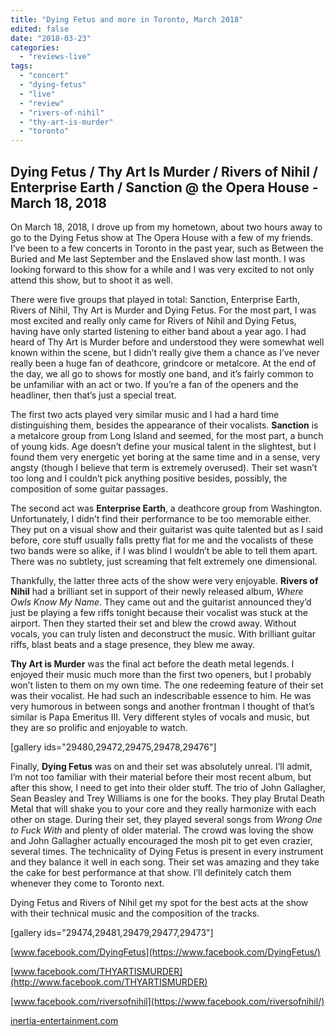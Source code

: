 ```yaml
---
title: "Dying Fetus and more in Toronto, March 2018"
edited: false
date: "2018-03-23"
categories:
  - "reviews-live"
tags:
  - "concert"
  - "dying-fetus"
  - "live"
  - "review"
  - "rivers-of-nihil"
  - "thy-art-is-murder"
  - "toronto"
---
```


## Dying Fetus / Thy Art Is Murder / Rivers of Nihil / Enterprise Earth / Sanction @ the Opera House - March 18, 2018

On March 18, 2018, I drove up from my hometown, about two hours away to go to the Dying Fetus show at The Opera House with a few of my friends. I’ve been to a few concerts in Toronto in the past year, such as Between the Buried and Me last September and the Enslaved show last month. I was looking forward to this show for a while and I was very excited to not only attend this show, but to shoot it as well.

There were five groups that played in total: Sanction, Enterprise Earth, Rivers of Nihil, Thy Art is Murder and Dying Fetus. For the most part, I was most excited and really only came for Rivers of Nihil and Dying Fetus, having have only started listening to either band about a year ago. I had heard of Thy Art is Murder before and understood they were somewhat well known within the scene, but I didn’t really give them a chance as I’ve never really been a huge fan of deathcore, grindcore or metalcore. At the end of the day, we all go to shows for mostly one band, and it’s fairly common to be unfamiliar with an act or two. If you’re a fan of the openers and the headliner, then that’s just a special treat.

The first two acts played very similar music and I had a hard time distinguishing them, besides the appearance of their vocalists. **Sanction** is a metalcore group from Long Island and seemed, for the most part, a bunch of young kids. Age doesn’t define your musical talent in the slightest, but I found them very energetic yet boring at the same time and in a sense, very angsty (though I believe that term is extremely overused). Their set wasn’t too long and I couldn’t pick anything positive besides, possibly, the composition of some guitar passages.

The second act was **Enterprise Earth**, a deathcore group from Washington. Unfortunately, I didn’t find their performance to be too memorable either. They put on a visual show and their guitarist was quite talented but as I said before, core stuff usually falls pretty flat for me and the vocalists of these two bands were so alike, if I was blind I wouldn’t be able to tell them apart. There was no subtlety, just screaming that felt extremely one dimensional.

Thankfully, the latter three acts of the show were very enjoyable. **Rivers of Nihil** had a brilliant set in support of their newly released album, _Where Owls Know My Name_. They came out and the guitarist announced they’d just be playing a few riffs tonight because their vocalist was stuck at the airport. Then they started their set and blew the crowd away. Without vocals, you can truly listen and deconstruct the music. With brilliant guitar riffs, blast beats and a stage presence, they blew me away.

**Thy Art is Murder** was the final act before the death metal legends. I enjoyed their music much more than the first two openers, but I probably won’t listen to them on my own time. The one redeeming feature of their set was their vocalist. He had such an indescribable essence to him. He was very humorous in between songs and another frontman I thought of that’s similar is Papa Emeritus III. Very different styles of vocals and music, but they are so prolific and enjoyable to watch.

\[gallery ids="29480,29472,29475,29478,29476"\]

Finally, **Dying Fetus** was on and their set was absolutely unreal. I’ll admit, I’m not too familiar with their material before their most recent album, but after this show, I need to get into their older stuff. The trio of John Gallagher, Sean Beasley and Trey Williams is one for the books. They play Brutal Death Metal that will shake you to your core and they really harmonize with each other on stage. During their set, they played several songs from _Wrong One to Fuck With_ and plenty of older material. The crowd was loving the show and John Gallagher actually encouraged the mosh pit to get even crazier, several times. The technicality of Dying Fetus is present in every instrument and they balance it well in each song. Their set was amazing and they take the cake for best performance at that show. I’ll definitely catch them whenever they come to Toronto next.

Dying Fetus and Rivers of Nihil get my spot for the best acts at the show with their technical music and the composition of the tracks.

\[gallery ids="29474,29481,29479,29477,29473"\]

[www.facebook.com/DyingFetus](https://www.facebook.com/DyingFetus/)

[www.facebook.com/THYARTISMURDER](http://www.facebook.com/THYARTISMURDER)

[www.facebook.com/riversofnihil](https://www.facebook.com/riversofnihil/)

[inertia-entertainment.com](http://inertia-entertainment.com/)

